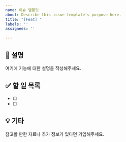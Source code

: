 ```yaml
---
name: 이슈 템플릿
about: Describe this issue template's purpose here.
title: "[Feat] "
labels: ''
assignees: ''

---
```


## 📝 설명
여기에 기능에 대한 설명을 작성해주세요.

## ✅ 할 일 목록
- [ ]
- [ ]

## 💡 기타
참고할 만한 자료나 추가 정보가 있다면 기입해주세요.
